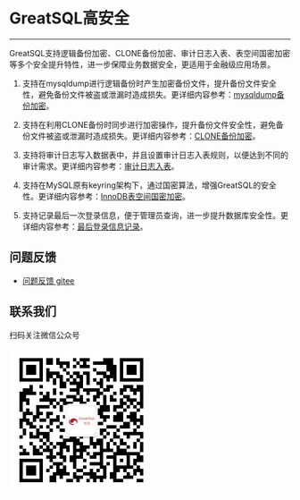 # GreatSQL高安全
---

GreatSQL支持逻辑备份加密、CLONE备份加密、审计日志入表、表空间国密加密等多个安全提升特性，进一步保障业务数据安全，更适用于金融级应用场景。

1. 支持在mysqldump进行逻辑备份时产生加密备份文件，提升备份文件安全性，避免备份文件被盗或泄漏时造成损失。更详细内容参考：[mysqldump备份加密](./5-4-security-mysqldump-encrypt.md)。

2. 支持在利用CLONE备份时同步进行加密操作，提升备份文件安全性，避免备份文件被盗或泄漏时造成损失。更详细内容参考：[CLONE备份加密](./5-4-security-clone-encrypt.md)。

3. 支持将审计日志写入数据表中，并且设置审计日志入表规则，以便达到不同的审计需求。更详细内容参考：[审计日志入表](./5-4-security-audit-log-in-table.md)。

4. 支持在MySQL原有keyring架构下，通过国密算法，增强GreatSQL的安全性。更详细内容参考：[InnoDB表空间国密加密](./5-4-security-innodb-tablespace-encrypt.md)。

5. 支持记录最后一次登录信息，便于管理员查询，进一步提升数据库安全性。更详细内容参考：[最后登录信息记录](./5-4-security-last-login.md)。

**问题反馈**
---
- [问题反馈 gitee](https://gitee.com/GreatSQL/GreatSQL-Manual/issues)


**联系我们**
---

扫码关注微信公众号

![greatsql-wx](../greatsql-wx.jpg)
